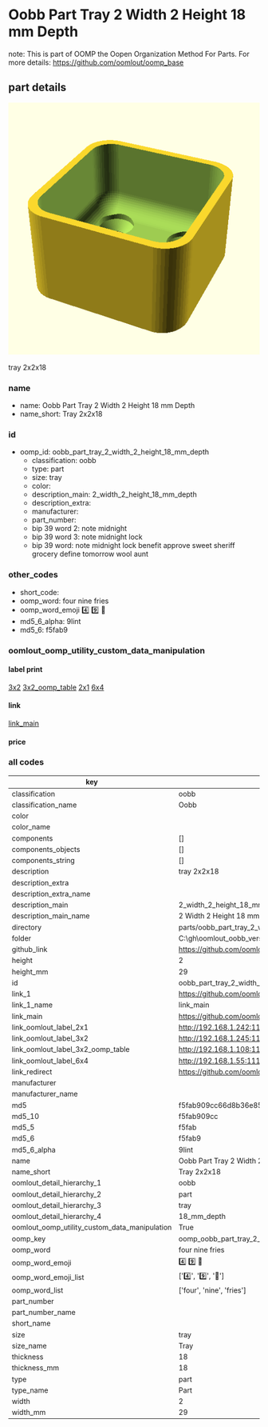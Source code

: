 # Oobb Part Tray 2 Width 2 Height 18 mm Depth  

note: This is part of OOMP the Oopen Organization Method For Parts. For more details: https://github.com/oomlout/oomp_base

##  part details
  

[![](3dpr.png)](3dpr.png)

tray 2x2x18



### name
* name: Oobb Part Tray 2 Width 2 Height 18 mm Depth
* name_short: Tray 2x2x18 
### id
* oomp_id: oobb_part_tray_2_width_2_height_18_mm_depth
  * classification: oobb
  * type: part
  * size: tray
  * color: 
  * description_main: 2_width_2_height_18_mm_depth
  * description_extra: 
  * manufacturer: 
  * part_number: 
  * bip 39 word 2: note midnight
  * bip 39 word 3: note midnight lock
  * bip 39 word: note midnight lock benefit approve sweet sheriff grocery define tomorrow wool aunt

### other_codes
* short_code: 
* oomp_word: four nine fries
* oomp_word_emoji :four: :nine: :fries:
* md5_6_alpha: 9lint
* md5_6: f5fab9






### oomlout_oomp_utility_custom_data_manipulation
#### label print
[3x2](http://192.168.1.245:1112/?label=oomp%209lint)
[3x2_oomp_table](http://192.168.1.108:1112/?label=oomp%209lint)
[2x1](http://192.168.1.242:1112/?label=oomp%209lint)
[6x4](http://192.168.1.55:1112/?label=oomp%209lint)    

#### link

[link_main](https://github.com/oomlout/oomlout_oobb_version_4_generated_parts/tree/main/navigation_oomp/oobb/part/tray/2_width_2_height_18_mm_depth/part)                              

#### price







### all codes 
| key | value |  
| --- | --- |  
| classification | oobb |  
| classification_name | Oobb |  
| color |  |  
| color_name |  |  
| components | [] |  
| components_objects | [] |  
| components_string | [] |  
| description | tray 2x2x18 |  
| description_extra |  |  
| description_extra_name |  |  
| description_main | 2_width_2_height_18_mm_depth |  
| description_main_name | 2 Width 2 Height 18 mm Depth |  
| directory | parts/oobb_part_tray_2_width_2_height_18_mm_depth |  
| folder | C:\gh\oomlout_oobb_version_4_generated_parts\parts\oobb_part_tray_2_width_2_height_18_mm_depth |  
| github_link | https://github.com/oomlout/oomlout_oomp_part_src/tree/main/parts/oobb_part_tray_2_width_2_height_18_mm_depth |  
| height | 2 |  
| height_mm | 29 |  
| id | oobb_part_tray_2_width_2_height_18_mm_depth |  
| link_1 | https://github.com/oomlout/oomlout_oobb_version_4_generated_parts/tree/main/navigation_oomp/oobb/part/tray/2_width_2_height_18_mm_depth/part |  
| link_1_name | link_main |  
| link_main | https://github.com/oomlout/oomlout_oobb_version_4_generated_parts/tree/main/navigation_oomp/oobb/part/tray/2_width_2_height_18_mm_depth/part |  
| link_oomlout_label_2x1 | http://192.168.1.242:1112/?label=oomp%209lint |  
| link_oomlout_label_3x2 | http://192.168.1.245:1112/?label=oomp%209lint |  
| link_oomlout_label_3x2_oomp_table | http://192.168.1.108:1112/?label=oomp%209lint |  
| link_oomlout_label_6x4 | http://192.168.1.55:1112/?label=oomp%209lint |  
| link_redirect | https://github.com/oomlout/oomlout_oobb_version_4_generated_parts/tree/main/parts/oobb_tray_02_02_18 |  
| manufacturer |  |  
| manufacturer_name |  |  
| md5 | f5fab909cc66d8b36e85615306e31cb5 |  
| md5_10 | f5fab909cc |  
| md5_5 | f5fab |  
| md5_6 | f5fab9 |  
| md5_6_alpha | 9lint |  
| name | Oobb Part Tray 2 Width 2 Height 18 mm Depth |  
| name_short | Tray 2x2x18  |  
| oomlout_detail_hierarchy_1 | oobb |  
| oomlout_detail_hierarchy_2 | part |  
| oomlout_detail_hierarchy_3 | tray |  
| oomlout_detail_hierarchy_4 | 18_mm_depth |  
| oomlout_oomp_utility_custom_data_manipulation | True |  
| oomp_key | oomp_oobb_part_tray_2_width_2_height_18_mm_depth |  
| oomp_word | four nine fries |  
| oomp_word_emoji | :four: :nine: :fries: |  
| oomp_word_emoji_list | [':four:', ':nine:', ':fries:'] |  
| oomp_word_list | ['four', 'nine', 'fries'] |  
| part_number |  |  
| part_number_name |  |  
| short_name |  |  
| size | tray |  
| size_name | Tray |  
| thickness | 18 |  
| thickness_mm | 18 |  
| type | part |  
| type_name | Part |  
| width | 2 |  
| width_mm | 29 |  
